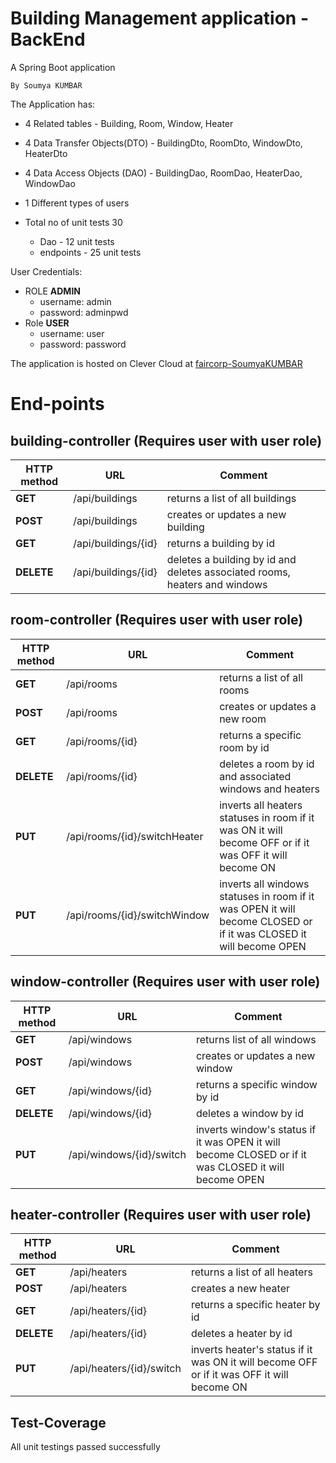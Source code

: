 # Building Management application - BackEnd 
A Spring Boot application

    By Soumya KUMBAR 

The Application has:
* 4 Related tables - Building, Room, Window, Heater
* 4 Data Transfer Objects(DTO) - BuildingDto, RoomDto, WindowDto, HeaterDto
* 4 Data Access Objects (DAO) - BuildingDao, RoomDao, HeaterDao, WindowDao
* 1 Different types of users

* Total no of unit tests 30
    *  Dao - 12 unit tests
    * endpoints - 25 unit tests

User Credentials:
* ROLE **ADMIN**
    * username: admin
    * password: adminpwd
* Role **USER**
    * username: user
    * password: password


The application is hosted on Clever Cloud at [faircorp-SoumyaKUMBAR](https://app-e342fcf0-ea0d-4a05-a31c-c8c9c99ae109.cleverapps.io/)



# **End-points**


## building-controller (Requires user with user role)

| HTTP method | URL | Comment |
|--|--|--|
| **GET** | /api/buildings | returns a list of all buildings|
| **POST** | /api/buildings | creates or updates a new building |
| **GET** | /api/buildings/{id} | returns a building by id|
| **DELETE** | /api/buildings/{id} | deletes a building by id and deletes associated rooms, heaters and windows|


## room-controller (Requires user with user role)

| HTTP method | URL | Comment |
|--|--|--|
| **GET** | /api/rooms | returns a list of all rooms|
| **POST** | /api/rooms | creates or updates a new room |
| **GET** | /api/rooms/{id} | returns a specific room by id|
| **DELETE** | /api/rooms/{id} | deletes a room by id and associated windows and heaters|
| **PUT** | /api/rooms/{id}/switchHeater | inverts all heaters statuses in room if it was ON it will become OFF or if it was OFF it will become ON|
| **PUT** | /api/rooms/{id}/switchWindow | inverts all windows statuses in room if it was OPEN it will become CLOSED or if it was CLOSED it will become OPEN|

## window-controller (Requires user with user role)

| HTTP method | URL | Comment |
|--|--|--|
| **GET** | /api/windows | returns list of all windows|
| **POST** | /api/windows | creates or updates a new window |
| **GET** | /api/windows/{id} | returns a specific window by id|
| **DELETE** | /api/windows/{id} | deletes a window by id|
| **PUT** | /api/windows/{id}/switch | inverts window's status if it was OPEN it will become CLOSED or if it was CLOSED it will become OPEN|


## heater-controller (Requires user with user role)

| HTTP method | URL | Comment |
|--|--|--|
| **GET** | /api/heaters | returns a list of all heaters|
| **POST** | /api/heaters | creates a new heater |
| **GET** | /api/heaters/{id} | returns a specific heater by id|
| **DELETE** | /api/heaters/{id} | deletes a heater by id|
| **PUT** | /api/heaters/{id}/switch | inverts heater's status if it was ON it will become OFF or if it was OFF it will become ON|

## Test-Coverage
All unit testings passed successfully